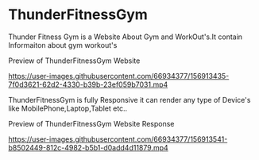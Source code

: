 # ThunderFitnessGym

Thunder Fitness Gym is a Website About Gym and WorkOut's.It contain Informaiton about gym workout's

Preview of ThunderFitnessGym Website

https://user-images.githubusercontent.com/66934377/156913435-7f0d3621-62d2-4330-b39b-23ef059b7031.mp4

ThunderFitnessGym is fully Responsive it can render any type of Device's like MobilePhone,Laptop,Tablet etc..

Preview of ThunderFitnessGym Website Response

https://user-images.githubusercontent.com/66934377/156913541-b8502449-812c-4982-b5b1-d0add4d11879.mp4

